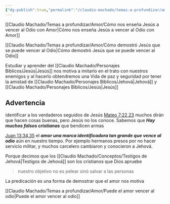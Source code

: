 ```yaml
---
{"dg-publish":true,"permalink":"/claudio-machado/temas-a-profundizar/amor/nosotros-tambien-podemos-vencer-al-odio-con-amor/"}
---
```


[[Claudio Machado/Temas a profundizar/Amor/Cómo nos enseña Jesús a vencer al Odio con Amor\|Cómo nos enseña Jesús a vencer al Odio con Amor]] 

[[Claudio Machado/Temas a profundizar/Amor/Cómo demostró Jesús que se puede vencer al Odio\|Cómo demostró Jesús que se puede vencer al Odio]]

Estudiar y aprender del [[Claudio Machado/Personajes Bíblicos/Jesús\|Jesús]] nos motiva a imitarlo en el trato con nuestros enemigos y al hacerlo obtendremos una Vida de paz y seguridad por tener la amistad de [[Claudio Machado/Personajes Bíblicos/Jehová\|Jehová]] y [[Claudio Machado/Personajes Bíblicos/Jesús\|Jesús]] 

## Advertencia 
 identificar a los verdaderos seguidos de Jesús  [Mateo 7:22,23](https://wol.jw.org/es/wol/b/r4/lp-s/nwtsty/40/7#v=40:7:22-40:7:23) muchos dirán que hacen cosas buenas, pero Jesús no los conoce. Sabemos que ***Hay muchos falsos cristianas*** que bendicen armas

[Juan 13:34,35](https://wol.jw.org/es/wol/b/r4/lp-s/nwtsty/43/13#v=43:13:34-43:13:35) el ***amor una marca identificadora tan grande que vence al odio*** aún en nuestro tiempo. Por ejemplo hermanos presos por no hacer servicio militar, y muchos carcelero cambiaron y conocieron a Jehová.

Porque decimos que los [[Claudio Machado/Conceptos/Testigos de Jehová\|Testigos de Jehová]] son los cristianos que Dios apruebe 

>nuestro objetivo no es pelear sinó salvar a las personas 

La predicación es una forma de demostrar que el amor nos motiva 

[[Claudio Machado/Temas a profundizar/Amor/Puede el amor vencer al odio\|Puede el amor vencer al odio]]